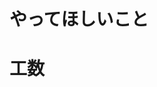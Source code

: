 <!-- 
TODO:以下の設定をしてください

- Assignees
  - （決まってれば）設定する
- Labels
  - 分類ラベル、納期ラベル、重要度ラベルをそれぞれ設定する
- Projects, Milestone, Development
  - 設定不要
-->

# やってほしいこと
<!-- 作ってほしい機能、現状、背景等を記入 -->

# 工数
<!-- グレード3の真ん中くらいの人で、何時間かかりそうか -->

